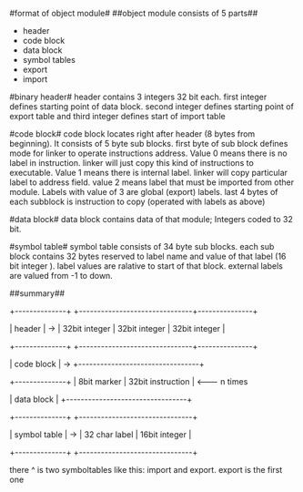#format of object module#
##object module consists of 5 parts##
 * header
 * code block
 * data block
 * symbol tables
  * export
  * import

#binary header#
header contains 3 integers 32 bit each. first integer defines starting point of data block. second 
integer defines starting point of export table and third integer defines start of import table

#code block#
code block locates right after header (8 bytes from beginning).
It consists of 5 byte sub blocks. first byte of sub block defines mode for linker to operate 
instructions address. Value 0 means there is no label in instruction. linker will just copy this kind 
of instructions to executable. Value 1 means there is internal label. linker will copy particular 
label to address field. value 2 means label that must be imported from other module. Labels with value
of 3 are global (export) labels. last 4 bytes of each subblock is instruction to 
copy (operated with labels as above)

#data block#
data block contains data of that module; Integers coded to 32 bit.

#symbol table#
symbol table consists of 34 byte sub blocks. each sub block contains 32 bytes reserved to label name 
and value of that label (16 bit integer ). label values are ralative to start of that block. external 
labels are valued from -1 to down.

##summary##

+--------------+    +-------------------------------+---------------+

| header       | -> | 32bit integer | 32bit integer | 32bit integer |

+--------------+    +-------------------------------+---------------+

| code block   | -> +---------------------------------+

+--------------+    | 8bit marker | 32bit instruction | <--- n times

| data block   |    +---------------------------------+

+--------------+    +-------------------------------+

| symbol table | -> | 32 char label | 16bit integer |

+--------------+    +-------------------------------+

there ^ is two symboltables like this: import and export.
export is the first one
